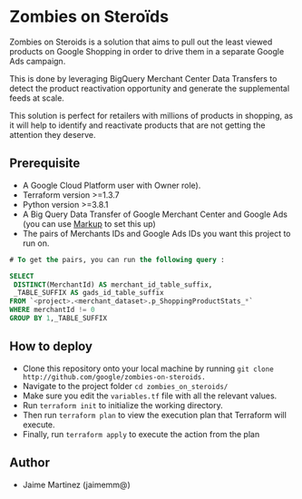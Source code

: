 # Zombies on Steroïds
Zombies on Steroids is a solution that aims to pull out the least viewed
products on Google Shopping in order to drive them in a separate Google Ads
campaign.

This is done by leveraging BigQuery Merchant Center Data Transfers to detect
the product reactivation opportunity and generate the supplemental feeds at
scale.

This solution is perfect for retailers with millions of products in shopping,
as it will help to identify and reactivate products that are not getting the
attention they deserve.

## Prerequisite
- A Google Cloud Platform user with Owner role).
- Terraform version >=1.3.7
- Python version >=3.8.1
- A Big Query Data Transfer of Google Merchant Center and Google Ads (you can
use [Markup](https://github.com/google/shopping-markup) to set this up)
- The pairs of Merchants IDs and Google Ads IDs you want this project to run 
on.
```sql
# To get the pairs, you can run the following query :

SELECT
 DISTINCT(MerchantId) AS merchant_id_table_suffix,
 _TABLE_SUFFIX AS gads_id_table_suffix
FROM `<project>.<merchant_dataset>.p_ShoppingProductStats_*`
WHERE merchantId != 0
GROUP BY 1,_TABLE_SUFFIX
```
## How to deploy
- Clone this repository onto your local machine 
by running ```git clone http://github.com/google/zombies-on-steroids.```
- Navigate to the project folder ```cd zombies_on_steroids/```
- Make sure you edit the ```variables.tf``` file with all the relevant values.
- Run ```terraform init``` to initialize the working directory.
- Then run ```terraform plan``` to view the execution plan that Terraform will
execute.
- Finally, run ```terraform apply``` to execute the action from the plan

## Author
- Jaime Martinez (jaimemm@)